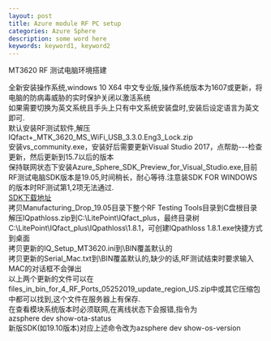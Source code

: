 ```yaml
---
layout: post
title: Azure module RF PC setup
categories: Azure Sphere
description: some word here
keywords: keyword1, keyword2
---
```


MT3620 RF 测试电脑环境搭建  

全新安装操作系统,windows 10 X64 中文专业版,操作系统版本为1607或更新，将电脑的防病毒威胁的实时保护关闭以激活系统  
如果需要切换为英文系统且手头上只有中文系统安装盘时,安装后设定语言为英文即可.  
默认安装RF测试软件,解压IQfact+\_MTK\_3620\_MS\_WiFi\_USB\_3.3.0.Eng3\_Lock.zip  
安装vs_community.exe，安装好后需要更新Visual Studio 2017，点帮助---检查更新，然后更新到15.7以后的版本  
保持联网状态下安装Azure\_Sphere\_SDK\_Preview\_for\_Visual\_Studio.exe,目前RF测试电脑SDK版本是19.05,时间稍长，耐心等待.注意装SDK FOR WINDOWS的版本时RF测试第1,2项无法通过.  
[SDK下载地址](https://aka.ms/AzureSphereSDKDownload)  
拷贝Manufacturing\_Drop\_19.05目录下整个RF Testing Tools目录到C盘根目录  
解压IQpathloss.zip到C:\LitePoint\IQfact_plus，最终目录树C:\LitePoint\IQfact_plus\IQpathloss\1.8.1，可创建IQpathloss 1.8.1.exe快捷方式到桌面  
拷贝更新的IQ\_Setup\_MT3620.ini到\BIN覆盖默认的  
拷贝更新的Serial_Mac.txt到\BIN覆盖默认的,缺少的话,RF测试结束时要求输入MAC的对话框不会弹出  
以上两个更新的文件可以在files\_in\_bin\_for\_4\_RF\_Ports\_05252019\_update\_region_US.zip中或其它压缩包中都可以找到,这个文件在服务器上有保存.  
在查看模块系统版本时必须联网,在离线状态下会报错,指令为  
azsphere dev show-ota-status  
新版SDK(如19.10版本)对应上述命令改为azsphere dev show-os-version  
